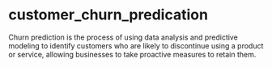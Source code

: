 # customer_churn_predication
Churn prediction is the process of using data analysis and predictive modeling to identify customers who are likely to discontinue using a product or service, allowing businesses to take proactive measures to retain them.
